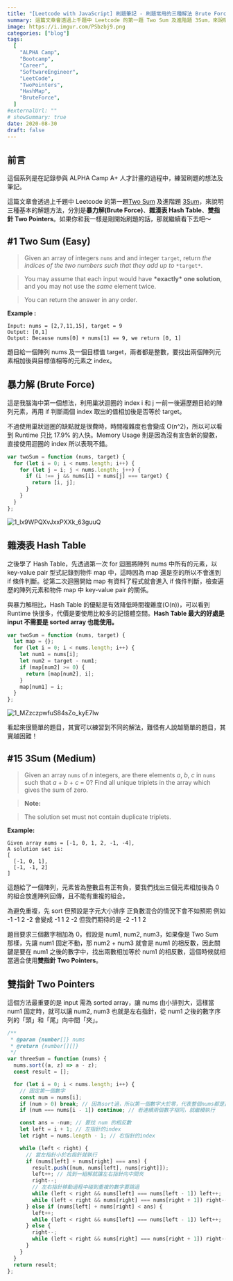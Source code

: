```yaml
---
title: "[Leetcode with JavaScript] 刷題筆記 - 刷題常用的三種解法 Brute Force, Hash Map, Two Pointers"
summary: 這篇文章會透過上千題中 Leetcode 的第一題 Two Sum 及進階題 3Sum，來說明三種基本的解題方法，分別是暴力解(Brute Force)、雜湊表 Hash Table、雙指針 Two Pointers。
image: https://i.imgur.com/PSbzbj9.png
categories: ["blog"]
tags:
  [
    "ALPHA Camp",
    "Bootcamp",
    "Career",
    "SoftwareEngineer",
    "LeetCode",
    "TwoPointers",
    "HashMap",
    "BruteForce",
  ]
#externalUrl: ""
# showSummary: true
date: 2020-08-30
draft: false
---
```


## 前言

這個系列是在記錄參與 ALPHA Camp A+ 人才計畫的過程中，練習刷題的想法及筆記。

這篇文章會透過上千題中 Leetcode 的第一題[Two Sum](https://leetcode.com/problems/two-sum/) 及進階題 [3Sum](https://leetcode.com/problems/3sum/)，來說明三種基本的解題方法，分別是**暴力解(Brute Force)**、**雜湊表 Hash Table**、**雙指針 Two Pointers**。如果你和我一樣是剛開始刷題的話，那就繼續看下去吧～

## #1 Two Sum (Easy)

> Given an array of integers `nums` and and integer `target`, return _the indices of the two numbers such that they add up to_ `*target*`.

> You may assume that each input would have **\*exactly\* one solution**, and you may not use the _same_ element twice.

> You can return the answer in any order.

**Example :**

```
Input: nums = [2,7,11,15], target = 9
Output: [0,1]
Output: Because nums[0] + nums[1] == 9, we return [0, 1]
```

題目給一個陣列 nums 及一個目標值 target，兩者都是整數，要找出兩個陣列元素相加後與目標值相等的元素之 index。

## 暴力解 (Brute Force)

這是我腦海中第一個想法，利用巢狀迴圈的 index i 和 j 一前一後遍歷題目給的陣列元素，再用 if 判斷兩個 index 取出的值相加後是否等於 target。

不過使用巢狀迴圈的缺點就是很費時，時間複雜度也會變成 O(n^2)，所以可以看到 Runtime 只比 17.9% 的人快。Memory Usage 則是因為沒有宣告新的變數，直接使用迴圈的 index 所以表現不錯。

```js copy showLineNumbers
var twoSum = function (nums, target) {
  for (let i = 0; i < nums.length; i++) {
    for (let j = i; j < nums.length; j++) {
      if (i !== j && nums[i] + nums[j] === target) {
        return [i, j];
      }
    }
  }
};
```

![1_lx9WPQXvJxxPXXk_63guuQ](https://i.imgur.com/nefsG58.jpg)

## 雜湊表 Hash Table

之後學了 Hash Table，先透過第一次 for 迴圈將陣列 nums 中所有的元素，以 key-value pair 型式記錄到物件 map 中，這時因為 map 還是空的所以不會進到 if 條件判斷。從第二次迴圈開始 map 有資料了程式就會進入 if 條件判斷，檢查遍歷的陣列元素和物件 map 中 key-value pair 的關係。

與暴力解相比，Hash Table 的優點是有效降低時間複雜度(O(n))，可以看到 Runtime 快很多，代價是要使用比較多的記憶體空間。**Hash Table 最大的好處是 input 不需要是 sorted array 也能使用。**

```js copy showLineNumbers
var twoSum = function (nums, target) {
  let map = {};
  for (let i = 0; i < nums.length; i++) {
    let num1 = nums[i];
    let num2 = target - num1;
    if (map[num2] >= 0) {
      return [map[num2], i];
    }
    map[num1] = i;
  }
};
```

![1_MZzczpwfuS84sZo_kyE7lw](https://i.imgur.com/E9QzlHy.jpg)

看起來很簡單的題目，其實可以練習到不同的解法，難怪有人說越簡單的題目，其實越困難！

## #15 3Sum (Medium)

> Given an array `nums` of _n_ integers, are there elements _a_, _b_, _c_ in `nums` such that _a_ + _b_ + _c_ = 0? Find all unique triplets in the array which gives the sum of zero.

> **Note:**

> The solution set must not contain duplicate triplets.

**Example:**

```
Given array nums = [-1, 0, 1, 2, -1, -4],
A solution set is:
[
  [-1, 0, 1],
  [-1, -1, 2]
]
```

這題給了一個陣列，元素皆為整數且有正有負，要我們找出三個元素相加後為 0 的組合放進陣列回傳，且不能有重複的組合。

為避免重複，先 sort 但預設是字元大小排序 正負數混合的情況下會不如預期 例如 -1 -1 2 -2 會變成 -1 1 2 -2 但我們期待的是 -2 -1 1 2

題目要求三個數字相加為 0，假設是 num1, num2, num3，如果像是 Two Sum 那樣，先讓 num1 固定不動，那 num2 + num3 就會是 num1 的相反數，因此關鍵是要在 num1 之後的數字中，找出兩數相加等於 num1 的相反數，這個時候就相當適合使用**雙指針 Two Pointers**。

## 雙指針 Two Pointers

這個方法最重要的是 input 需為 sorted array，讓 nums 由小排到大，這樣當 num1 固定時，就可以讓 num2, num3 也就是左右指針，從 num1 之後的數字序列的「頭」和「尾」向中間「夾」。

```js copy showLineNumbers
/**
 * @param {number[]} nums
 * @return {number[][]}
 */
var threeSum = function (nums) {
  nums.sort((a, z) => a - z);
  const result = [];

  for (let i = 0; i < nums.length; i++) {
    // 固定第一個數字
    const num = nums[i];
    if (num > 0) break; // 因為sort過，所以第一個數字大於零，代表整個nums都是正整數
    if (num === nums[i - 1]) continue; // 若連續兩個數字相同，就繼續執行

    const ans = -num; // 要找 num 的相反數
    let left = i + 1; // 左指針的index
    let right = nums.length - 1; // 右指針的index

    while (left < right) {
      // 當左指針小於右指針就執行
      if (nums[left] + nums[right] === ans) {
        result.push([num, nums[left], nums[right]]);
        left++; // 找到一組解就讓左右指針向中間夾
        right--;
        // 左右指針移動過程中碰到重複的數字要跳過
        while (left < right && nums[left] === nums[left - 1]) left++;
        while (left < right && nums[right] === nums[right + 1]) right--;
      } else if (nums[left] + nums[right] < ans) {
        left++;
        while (left < right && nums[left] === nums[left - 1]) left++;
      } else {
        right--;
        while (left < right && nums[right] === nums[right + 1]) right--;
      }
    }
  }
  return result;
};
```
